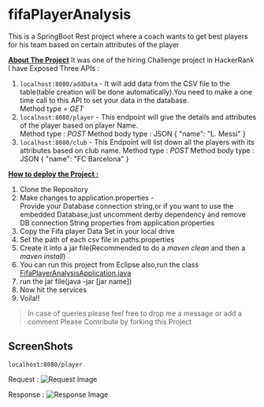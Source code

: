 
# fifaPlayerAnalysis

This is a SpringBoot Rest project where a coach wants to get best players for his team based on certain attributes of the player

<u>**About The Project**</u>
It was one of the hiring Challenge project in HackerRank
I have Exposed Three APIs : 

 1. `localhost:8080/addData` - It will add data from the CSV file to the table(table creation will be done automatically).You need to make a one time call to this API to set your data in the database.<br/>Method type = *GET*<br/>      
 2. `localhost:8080/player` - This endpoint will give the details and attributes of the player based on player Name.<br/>Method type : *POST*
 Method body type : JSON
 {
		        "name": "L. Messi"
}
 3. `localhost:8080/club` - This Endpoint will list down all the players with its attributes based on club name.
 Method type : *POST*
 Method body type : JSON
{
		        "name": "FC Barcelona"
}

        
<u><b>How to deploy the Project : </b></u>

 1. Clone the Repository
 2. Make changes to application.properties -  <br/>  Provide your Database connection string,or if you want to use the embedded Database,just uncomment derby dependency and remove DB connection String properties from application.properties
 3. Copy the Fifa player Data Set in your local drive
 4. Set the path of each csv file in paths.properties
 5. Create it into a jar file(Recommended to do a *maven clean* and then a *maven install*)
 6. You can run this project from Eclipse also,run the class [FifaPlayerAnalysisApplication.java](https://github.com/goyalayush57/fifaPlayerAnalysis/blob/master/fifaPlayerAnalysis/src/main/java/com/fifa/FifaPlayerAnalysisApplication.java "FifaPlayerAnalysisApplication.java")
 7. run the jar file(java -jar [jar name])
 8. Now hit the services
 9. Voila!!

> In case of queries please feel free to drop me a message or add a comment
> Please Contribute by forking this Project

## ScreenShots

    localhost:8080/player

Request :
![Request Image](https://photos.app.goo.gl/D7ACT1quyZ9JYcDs9)

Response : 
![Response Image](https://photos.app.goo.gl/7syVBf4aG2aHMtjv6)
               
